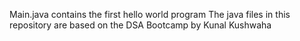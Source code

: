 Main.java contains the first hello world program
The java files in this repository are based on the DSA Bootcamp by Kunal Kushwaha 
